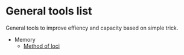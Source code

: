 # General tools list

General tools to improve effiency and capacity based on simple trick.

* Memory
  * [Method of loci](https://en.wikipedia.org/wiki/Method_of_loci)
